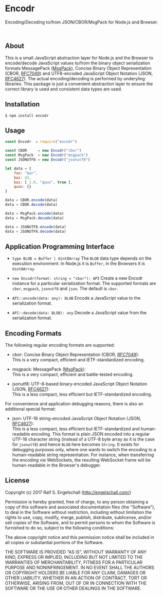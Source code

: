 
Encodr
======

Encoding/Decoding to/from JSON/CBOR/MsgPack for Node.js and Browser.

<p/>
<img src="https://nodei.co/npm/encodr.png?downloads=true&stars=true" alt=""/>

<p/>
<img src="https://david-dm.org/rse/encodr.png" alt=""/>

About
-----

This is a small JavaScript abstraction layer for Node.js and the Browser
to encode/decode JavaScript values to/from the binary object serialization formats
MessagePack ([MsgPack](https://github.com/msgpack/msgpack/blob/master/spec.md)),
Concise Binary Object Representation (CBOR, [RFC7049](https://tools.ietf.org/html/rfc7049))
and UTF8-encoded JavaScript Object Notation (JSON, [RFC4627](https://tools.ietf.org/html/rfc4627)).
The actual encoding/decoding is performed by underyling libraries. This
package is just a convenient abstraction layer to ensure the correct
library is used and consistent data types are used.

Installation
------------

```shell
$ npm install encodr
```

Usage
-----

```js
const Encodr  = require("encodr")

const CBOR     = new Encodr("cbor")
const MsgPack  = new Encodr("msgpack")
const JSONUTF8 = new Encodr("jsonutf8")

let data = {
    foo: "bar",
    baz: 42,
    baz: [ 1.0, "quux", true ],
    quux: {}
}

data = CBOR.encode(data)
data = CBOR.decode(data)

data = MsgPack.encode(data)
data = MsgPack.decode(data)

data = JSONUTF8.encode(data)
data = JSONUTF8.decode(data)
```

Application Programming Interface
---------------------------------

- `type BLOB = Buffer | Uint8Array`
  The `BLOB` data type depends on the execution environment:
  In Node.js it is `Buffer`, in the Browsers it is `Uint8Array`.

- `new Encodr(format: string = "cbor"): API`
  Create a new Encodr instance for a particular serialization
  format. The supported formats are `cbor`, `msgpack`, `jsonutf8`
  and `json`. The default is `cbor`.

- `API::encode(data: any): BLOB`
  Encode a JavaScript value to the serialization format.

- `API::decode(data: BLOB): any`
  Decode a JavaScript value from the serialization format.

Encoding Formats
----------------

The following regular encoding formats are supported:

- cbor: Concise Binary Object Representation (CBOR, [RFC7049](https://tools.ietf.org/html/rfc7049)):<br/>
  This is a very compact, efficient and IETF-standardized encoding.

- msgpack: MessagePack ([MsgPack](https://github.com/msgpack/msgpack/blob/master/spec.md)):<br/>
  This is a very compact, efficient and battle-tested encoding.

- jsonutf8: UTF-8-based binary-encoded JavaScript Object Notation (JSON, [RFC4627](https://tools.ietf.org/html/rfc4627)):<br/>
  This is a less compact, less efficient but IETF-standardized encoding.

For convenience and application debugging reasons, there is also an additional special format:

- json: UTF-16 string-encoded JavaScript Object Notation (JSON, [RFC4627](https://tools.ietf.org/html/rfc4627)):<br/>
  This is a less compact, less efficient but IETF-standardized and human-readable encoding.
  This format is plain JSON encoded into a regular UTF-16 character
  string (instead of a UTF-8 byte array as it is the case for
  `jsonutf8`) and hence `BLOB` here becomes `String`. It exists for
  debugging purposes only, where one wants to switch the encoding to a
  human-readable string representation. For instance, when transferring
  the encoding via WebSockets, the resulting WebSocket frame will be
  human-readable in the Browser's debugger.

License
-------

Copyright (c) 2017 Ralf S. Engelschall (http://engelschall.com/)

Permission is hereby granted, free of charge, to any person obtaining
a copy of this software and associated documentation files (the
"Software"), to deal in the Software without restriction, including
without limitation the rights to use, copy, modify, merge, publish,
distribute, sublicense, and/or sell copies of the Software, and to
permit persons to whom the Software is furnished to do so, subject to
the following conditions:

The above copyright notice and this permission notice shall be included
in all copies or substantial portions of the Software.

THE SOFTWARE IS PROVIDED "AS IS", WITHOUT WARRANTY OF ANY KIND,
EXPRESS OR IMPLIED, INCLUDING BUT NOT LIMITED TO THE WARRANTIES OF
MERCHANTABILITY, FITNESS FOR A PARTICULAR PURPOSE AND NONINFRINGEMENT.
IN NO EVENT SHALL THE AUTHORS OR COPYRIGHT HOLDERS BE LIABLE FOR ANY
CLAIM, DAMAGES OR OTHER LIABILITY, WHETHER IN AN ACTION OF CONTRACT,
TORT OR OTHERWISE, ARISING FROM, OUT OF OR IN CONNECTION WITH THE
SOFTWARE OR THE USE OR OTHER DEALINGS IN THE SOFTWARE.

